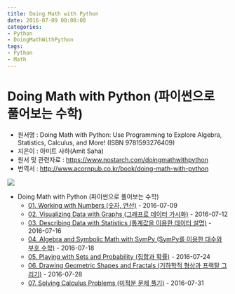 ```yaml
---
title: Doing Math with Python
date: 2016-07-09 00:00:00
categories:
- Python
- DoingMathWithPython
tags:
- Python
- Math
---
```


# Doing Math with Python (파이썬으로 풀어보는 수학)

- 원서명 : Doing Math with Python: Use Programming to Explore Algebra, Statistics, Calculus, and More! (ISBN 9781593276409)
- 지은이 : 아미트 사하(Amit Saha)
- 원서 및 관련자료 : <https://www.nostarch.com/doingmathwithpython>
- 번역서 : <http://www.acornpub.co.kr/book/doing-math-with-python>

![](https://github.com/DevStarSJ/Study/blob/master/Blog/Python/DoingMathWithPython/image/cover.jpg?raw=true)

- Doing Math with Python (파이썬으로 풀어보는 수학)
  - [01. Working with Numbers (숫자, 연산)](https://github.com/DevStarSJ/Study/blob/master/Blog/Python/DoingMathWithPython/DoingMathWithPython.Ch01.ipynb) - 2016-07-09
  - [02. Visualizing Data with Graphs (그래프로 데이터 가시화)](https://github.com/DevStarSJ/Study/blob/master/Blog/Python/DoingMathWithPython/DoingMathWithPython.Ch02.ipynb) - 2016-07-12
  - [03. Describing Data with Statistics (통계값을 이용한 데이터 설명)](https://github.com/DevStarSJ/Study/blob/master/Blog/Python/DoingMathWithPython/DoingMathWithPython.Ch03.ipynb) - 2016-07-16
  - [04. Algebra and Symbolic Math with SymPy (SymPy를 이용한 대수와 부호 수학)](https://github.com/DevStarSJ/Study/blob/master/Blog/Python/DoingMathWithPython/DoingMathWithPython.Ch04.ipynb) - 2016-07-18
  - [05. Playing with Sets and Probability (집합과 확률)](https://github.com/DevStarSJ/Study/blob/master/Blog/Python/DoingMathWithPython/DoingMathWithPython.Ch05.ipynb) - 2016-07-24
  - [06. Drawing Geometric Shapes and Fractals (기하학적 형상과 프랙탈 그리기)](https://github.com/DevStarSJ/Study/blob/master/Blog/Python/DoingMathWithPython/DoingMathWithPython.Ch06.ipynb) - 2016-07-28
  - [07. Solving Calculus Problems (미적분 문제 풀기)](https://github.com/DevStarSJ/Study/blob/master/Blog/Python/DoingMathWithPython/DoingMathWithPython.Ch07.ipynb) - 2016-07-31
